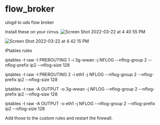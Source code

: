 # flow_broker
ulogd to uds flow broker

Install these on your cirrus.
![Screen Shot 2022-03-22 at 4 40 55 PM](https://user-images.githubusercontent.com/8184748/159594564-18a09913-c692-4f3c-81fc-3b99821c0ca8.png)


![Screen Shot 2022-03-22 at 4 42 15 PM](https://user-images.githubusercontent.com/8184748/159594654-60c89028-ce54-4ff6-a564-b422df2fb386.png)


IPtables rules

iptables -t raw -I PREROUTING 1 -i 3g-wwan -j NFLOG --nflog-group 2 --nflog-prefix ip2 --nflog-size 128

iptables -t raw -I PREROUTING 2 -i eth1 -j NFLOG --nflog-group 2 --nflog-prefix ip2 --nflog-size 128

iptables -t raw -A OUTPUT -o 3g-wwan -j NFLOG --nflog-group 2 --nflog-prefix ip2 --nflog-size 128

iptables -t raw -A OUTPUT -o eth1 -j NFLOG --nflog-group 2 --nflog-prefix ip2 --nflog-size 128


Add those to the custom rules and restart the firewall.
